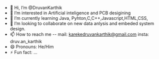 - 👋 Hi, I’m @DruvanKarthik
- 👀 I’m interested in Artificial inteligence and PCB desigining
- 🌱 I’m currently learning Java, Pyhton,C,C++,Javascript,HTML,CSS,
- 💞️ I’m looking to collaborate on new data anlysis and embeded system design.
- 📫 How to reach me -- mail: karekedruvankarthik@gmail.com  insta: druv.an_karthik
- 😄 Pronouns: He/Him
- ⚡ Fun fact: ...

<!---
DruvanKarthik/DruvanKarthik is a ✨ special ✨ repository because its `README.md` (this file) appears on your GitHub profile.
You can click the Preview link to take a look at your changes.
--->
